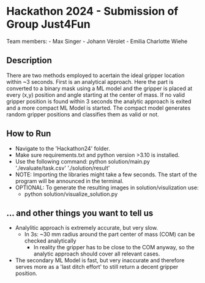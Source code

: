 # Hackathon 2024 - Submission of Group Just4Fun

Team members:
    - Max Singer
    - Johann Vérolet
    - Emilia Charlotte Wiehe

## Description
There are two methods employed to acertain the ideal gripper location within ~3 seconds.
First is an analytical approach. Here the part is converted to a binary mask using a ML
model and the gripper is placed at every (x,y) position and angle starting at the center
of mass. If no valid gripper position is found within 3 seconds the analytic approach
is exited and a more compact ML Model is started. The compact model generates random
gripper positions and classifies them as valid or not.

## How to Run
- Navigate to the 'Hackathon24' folder.
- Make sure requirements.txt and python version >3.10 is installed.
- Use the following command: python solution/main.py './evaluate/task.csv' './solution/result'
- NOTE: Importing the libraries might take a few seconds. The start of the program will be announced
  in the terminal.
- OPTIONAL: To generate the resulting images in solution/visulization use:
    - python solution/visualize_solution.py

## ... and other things you want to tell us
- Analylitic approach is extremely accurate, but very slow.
    - In 3s: ~30 mm radius around the part center of mass (COM) can be checked analytically
        - In reality the gripper has to be close to the COM anyway, so the analytic approach
        should cover all relevant cases.
- The secondary ML Model is fast, but very inaccurate and therefore serves more as a 'last
ditch effort' to still return a decent gripper position.
